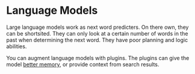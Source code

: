 # Language Models

Large language models work as next word predicters. On there own, they can be shortsited. They can only look at a certain number of words in the past when determining the next word. They have poor planning and logic abilities.

You can augment language models with plugins. The plugins can give the model [better memory](./embedding_db.md), or provide context from search results.

